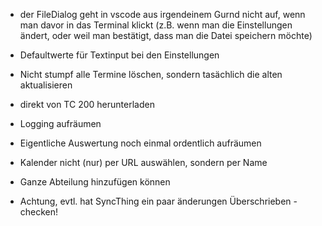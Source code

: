 - der FileDialog geht in vscode aus irgendeinem Gurnd nicht auf, wenn man davor in das Terminal klickt (z.B. wenn man die Einstellungen ändert, oder weil man bestätigt, dass man die Datei speichern möchte)
- Defaultwerte für Textinput bei den Einstellungen
- Nicht stumpf alle Termine löschen, sondern tasächlich die alten aktualisieren
- direkt von TC 200 herunterladen
- Logging aufräumen
- Eigentliche Auswertung noch einmal ordentlich aufräumen
- Kalender nicht (nur) per URL auswählen, sondern per Name
- Ganze Abteilung hinzufügen können

- Achtung, evtl. hat SyncThing ein paar änderungen Überschrieben - checken!